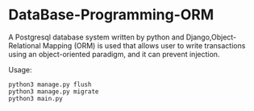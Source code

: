 # DataBase-Programming-ORM
A Postgresql database system written by python and Django,Object-Relational Mapping (ORM) is used that allows user to write transactions using an object-oriented paradigm, and it can prevent injection.

Usage:

```
python3 manage.py flush
python3 manage.py migrate
python3 main.py
```
